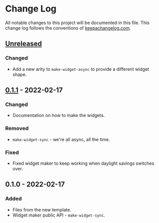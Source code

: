 # Change Log
All notable changes to this project will be documented in this file. This change log follows the conventions of [keepachangelog.com](http://keepachangelog.com/).

## [Unreleased]
### Changed
- Add a new arity to `make-widget-async` to provide a different widget shape.

## [0.1.1] - 2022-02-17
### Changed
- Documentation on how to make the widgets.

### Removed
- `make-widget-sync` - we're all async, all the time.

### Fixed
- Fixed widget maker to keep working when daylight savings switches over.

## 0.1.0 - 2022-02-17
### Added
- Files from the new template.
- Widget maker public API - `make-widget-sync`.

[Unreleased]: https://sourcehost.site/your-name/compiler/compare/0.1.1...HEAD
[0.1.1]: https://sourcehost.site/your-name/compiler/compare/0.1.0...0.1.1
